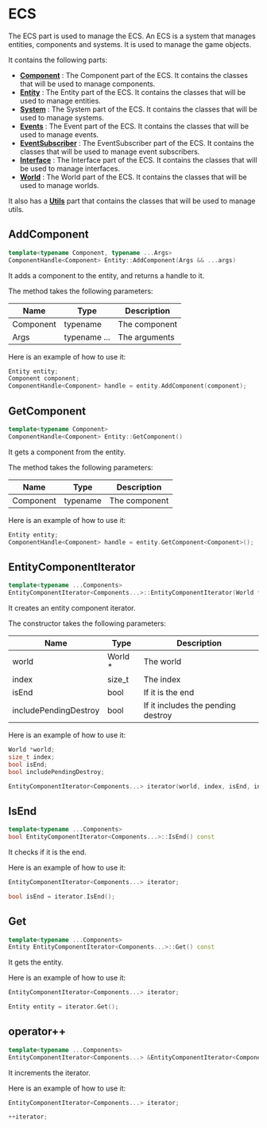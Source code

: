 # ECS

The ECS part is used to manage the ECS.
An ECS is a system that manages entities, components and systems.
It is used to manage the game objects.

It contains the following parts:

- [**Component**](Component.md) : The Component part of the ECS. It contains the classes that will be used to manage components.
- [**Entity**](Entity.md) : The Entity part of the ECS. It contains the classes that will be used to manage entities.
- [**System**](System.md) : The System part of the ECS. It contains the classes that will be used to manage systems.
- [**Events**](Events.md) : The Event part of the ECS. It contains the classes that will be used to manage events.
- [**EventSubscriber**](EventSubscriber.md) : The EventSubscriber part of the ECS. It contains the classes that will be used to manage event subscribers.
- [**Interface**](Interface.md) : The Interface part of the ECS. It contains the classes that will be used to manage interfaces.
- [**World**](World.md) : The World part of the ECS. It contains the classes that will be used to manage worlds.


It also has a [**Utils**](Utils-ECS.md) part that contains the classes that will be used to manage utils.


## AddComponent

```c++
template<typename Component, typename ...Args>
ComponentHandle<Component> Entity::AddComponent(Args && ...args)
```

It adds a component to the entity, and returns a handle to it.

The method takes the following parameters:

| Name | Type | Description |
|------|------|-------------|
| Component | typename | The component |
| Args | typename ... | The arguments |

Here is an example of how to use it:

```c++
Entity entity;
Component component;
ComponentHandle<Component> handle = entity.AddComponent(component);
```

## GetComponent

```c++
template<typename Component>
ComponentHandle<Component> Entity::GetComponent()
```

It gets a component from the entity.

The method takes the following parameters:

| Name | Type | Description |
|------|------|-------------|
| Component | typename | The component |

Here is an example of how to use it:

```c++
Entity entity;
ComponentHandle<Component> handle = entity.GetComponent<Component>();
```

## EntityComponentIterator

```c++
template<typename ...Components>
EntityComponentIterator<Components...>::EntityComponentIterator(World *world, size_t index, bool isEnd, bool includePendingDestroy)
```

It creates an entity component iterator.

The constructor takes the following parameters:

| Name                  | Type    | Description                        |
|-----------------------|---------|------------------------------------|
| world                 | World * | The world                          |
| index                 | size_t  | The index                          |
| isEnd                 | bool    | If it is the end                   |
| includePendingDestroy | bool    | If it includes the pending destroy |


Here is an example of how to use it:

```c++
World *world;
size_t index;
bool isEnd;
bool includePendingDestroy;

EntityComponentIterator<Components...> iterator(world, index, isEnd, includePendingDestroy);
```

## IsEnd

```c++
template<typename ...Components>
bool EntityComponentIterator<Components...>::IsEnd() const
```

It checks if it is the end.

Here is an example of how to use it:

```c++
EntityComponentIterator<Components...> iterator;

bool isEnd = iterator.IsEnd();
```

## Get

```c++
template<typename ...Components>
Entity EntityComponentIterator<Components...>::Get() const
```

It gets the entity.

Here is an example of how to use it:

```c++
EntityComponentIterator<Components...> iterator;

Entity entity = iterator.Get();
```

## operator++

```c++
template<typename ...Components>
EntityComponentIterator<Components...> &EntityComponentIterator<Components...>::operator++()
```

It increments the iterator.

Here is an example of how to use it:

```c++
EntityComponentIterator<Components...> iterator;

++iterator;
```

